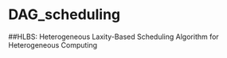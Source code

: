 # DAG_scheduling

##HLBS: Heterogeneous Laxity-Based Scheduling Algorithm for Heterogeneous Computing
